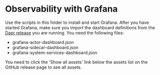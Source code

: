 # Observability with Grafana

Use the scripts in this folder to install and start Grafana. After you have started Grafana, make sure you import the dashboard definitions from the [Dapr release](https://github.com/dapr/dapr/releases) you are running. You need the following files:

- grafana-actor-dashboard.json
- grafana-sidecar-dashboard.json
- grafana-system-services-dashboard.json

You need to click the 'Show all assets' link below the assets list on the GitHub release page to see all assets.